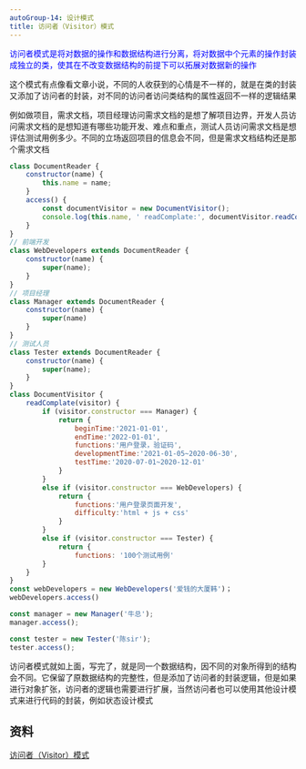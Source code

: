 ```yaml
---
autoGroup-14: 设计模式
title: 访问者（Visitor）模式
---
```

<span style="color: blue">访问者模式是将对数据的操作和数据结构进行分离，将对数据中个元素的操作封装成独立的类，使其在不改变数据结构的前提下可以拓展对数据新的操作</span>

这个模式有点像看文章小说，不同的人收获到的心情是不一样的，就是在类的封装又添加了访问者的封装，对不同的访问者访问类结构的属性返回不一样的逻辑结果

例如做项目，需求文档，项目经理访问需求文档的是想了解项目边界，开发人员访问需求文档的是想知道有哪些功能开发、难点和重点，测试人员访问需求文档是想评估测试用例多少。不同的立场返回项目的信息会不同，但是需求文档结构还是那个需求文档

```js
class DocumentReader {
    constructor(name) {
        this.name = name;
    }
    access() {
        const documentVisitor = new DocumentVisitor();
        console.log(this.name, ' readComplate:', documentVisitor.readComplate(this))
    }
}
// 前端开发
class WebDevelopers extends DocumentReader {
    constructor(name) {
        super(name);
    }
}
// 项目经理
class Manager extends DocumentReader {
    constructor(name) {
        super(name)
    }
}
// 测试人员
class Tester extends DocumentReader {
    constructor(name) {
        super(name);
    }
}
class DocumentVisitor {
    readComplate(visitor) {
        if (visitor.constructor === Manager) {
            return {
                beginTime:'2021-01-01',
                endTime:'2022-01-01',
                functions:'用户登录，验证码',
                developmentTime:'2021-01-05~2020-06-30',
                testTime:'2020-07-01~2020-12-01'
            }
        }
        else if (visitor.constructor === WebDevelopers) {
            return {
                functions:'用户登录页面开发',
                difficulty:'html + js + css'
            }
        }
        else if (visitor.constructor === Tester) {
            return {
                functions: '100个测试用例'
        }
    }
}
const webDevelopers = new WebDevelopers('爱钱的大厦韩')；
webDevelopers.access()

const manager = new Manager('牛总');
manager.access();

const tester = new Tester('陈sir');
tester.access();
```

访问者模式就如上面，写完了，就是同一个数据结构，因不同的对象所得到的结构会不同。它保留了原数据结构的完整性，但是添加了访问者的封装逻辑，但是如果进行对象扩张，访问者的逻辑也需要进行扩展，当然访问者也可以使用其他设计模式来进行代码的封装，例如状态设计模式

## 资料
[访问者（Visitor）模式](https://zhuanlan.zhihu.com/p/351113306)